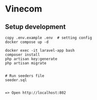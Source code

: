 # Vinecom

## Setup development 
````angular2html
copy .env.example .env  # setting config
docker compose up -d

docker exec -it laravel-app bash
composer install
php artisan key:generate
php artisan migrate


# Run seeders file 
seeder.sql


=> Open http://localhost:802
````
